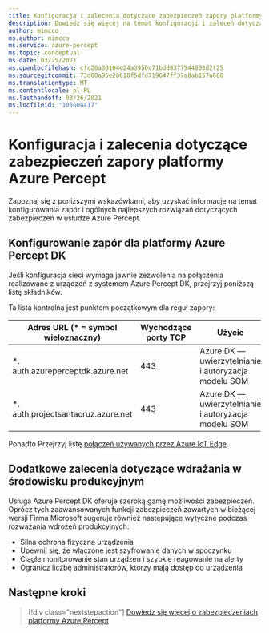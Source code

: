 ```yaml
---
title: Konfiguracja i zalecenia dotyczące zabezpieczeń zapory platformy Azure Percept
description: Dowiedz się więcej na temat konfiguracji i zaleceń dotyczących zabezpieczeń zapory platformy Azure Percept
author: mimcco
ms.author: mimcco
ms.service: azure-percept
ms.topic: conceptual
ms.date: 03/25/2021
ms.openlocfilehash: cfc20a30104e24a3950c71bdd8377544803d2f25
ms.sourcegitcommit: 73d80a95e28618f5dfd719647ff37a8ab157a668
ms.translationtype: MT
ms.contentlocale: pl-PL
ms.lasthandoff: 03/26/2021
ms.locfileid: "105604417"
---
```

# <a name="azure-percept-firewall-configuration-and-security-recommendations"></a>Konfiguracja i zalecenia dotyczące zabezpieczeń zapory platformy Azure Percept

Zapoznaj się z poniższymi wskazówkami, aby uzyskać informacje na temat konfigurowania zapór i ogólnych najlepszych rozwiązań dotyczących zabezpieczeń w usłudze Azure Percept.

## <a name="configuring-firewalls-for-azure-percept-dk"></a>Konfigurowanie zapór dla platformy Azure Percept DK

Jeśli konfiguracja sieci wymaga jawnie zezwolenia na połączenia realizowane z urządzeń z systemem Azure Percept DK, przejrzyj poniższą listę składników.

Ta lista kontrolna jest punktem początkowym dla reguł zapory:

|Adres URL (* = symbol wieloznaczny)|Wychodzące porty TCP|Użycie|
|-------------------|------------------|---------|
|*. auth.azureperceptdk.azure.net|443|Azure DK — uwierzytelnianie i autoryzacja modelu SOM|
|*. auth.projectsantacruz.azure.net|443|Azure DK — uwierzytelnianie i autoryzacja modelu SOM|

Ponadto Przejrzyj listę [połączeń używanych przez Azure IoT Edge](https://docs.microsoft.com/azure/iot-edge/production-checklist#allow-connections-from-iot-edge-devices).

## <a name="additional-recommendations-for-deployment-to-production"></a>Dodatkowe zalecenia dotyczące wdrażania w środowisku produkcyjnym

Usługa Azure Percept DK oferuje szeroką gamę możliwości zabezpieczeń. Oprócz tych zaawansowanych funkcji zabezpieczeń zawartych w bieżącej wersji Firma Microsoft sugeruje również następujące wytyczne podczas rozważania wdrożeń produkcyjnych:

- Silna ochrona fizyczna urządzenia
- Upewnij się, że włączone jest szyfrowanie danych w spoczynku
- Ciągłe monitorowanie stan urządzeń i szybkie reagowanie na alerty
- Ogranicz liczbę administratorów, którzy mają dostęp do urządzenia

## <a name="next-steps"></a>Następne kroki

> [!div class="nextstepaction"]
> [Dowiedz się więcej o zabezpieczeniach platformy Azure Percept](./overview-percept-security.md)
